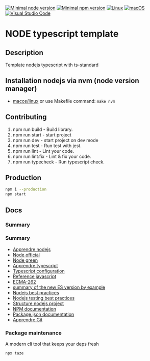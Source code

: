 [![Minimal node version](https://img.shields.io/static/v1?label=node&message=%3E=18.13&logo=node.js&color)](https://nodejs.org/about/releases/)
[![Minimal npm version](https://img.shields.io/static/v1?label=npm&message=%3E=8.19.3&logo=npm&color)](https://github.com/npm/cli/releases)
[![Linux](https://svgshare.com/i/Zhy.svg)](https://svgshare.com/i/Zhy.svg)
[![macOS](https://svgshare.com/i/ZjP.svg)](https://svgshare.com/i/ZjP.svg)
[![Visual Studio Code](https://img.shields.io/badge/--007ACC?logo=visual%20studio%20code&logoColor=ffffff)](https://code.visualstudio.com/)

# NODE typescript template

## Description

Template nodejs typescript with ts-standard

## Installation nodejs via nvm (node version manager)

- [macos/linux](https://github.com/nvm-sh/nvm) or use Makefile command: ```make nvm```

## Contributing

1. npm run build -  Build library.
2. npm run start - start project
3. npm run dev - start project on dev mode
4. npm run test - Run test with jest.
5. npm run lint - Lint your code.
6. npm run lint:fix - Lint & fix your code.
7. npm run typecheck - Run typescript check.

## Production

```bash
npm i --production
npm start
```

## Docs

### Summary

### Summary

- [Apprendre nodejs](https://github.com/stephendltg/nodebook)
- [Node official](https://nodejs.dev/fr/)
- [Node green](https://node.green)
- [Apprendre typescript](https://www.typescriptlang.org/fr/)
- [Typescript configuration](https://github.com/tsconfig/bases)
- [Reference javascript](https://developer.mozilla.org/fr/docs/Web/JavaScript/Reference)
- [ECMA-262](https://www.ecma-international.org/publications-and-standards/standards/ecma-262/)
- [summary of the new ES version by example](https://github.com/gautemo/ES-Intro)
- [Nodejs best practices](https://github.com/goldbergyoni/nodebestpractices)
- [Nodejs testing best practices](https://github.com/goldbergyoni/javascript-testing-best-practices)
- [Structure nodejs project](https://github.com/elsewhencode/project-guidelines)
- [NPM documentation](https://docs.npmjs.com/cli/v8/commands)
- [Package.json documentation](https://docs.npmjs.com/cli/v8/configuring-npm/package-json)
- [Apprendre Git](https://www.atlassian.com/fr/git/tutorials/setting-up-a-repository)

### Package maintenance

A modern cli tool that keeps your deps fresh

```bash
npx taze
```

